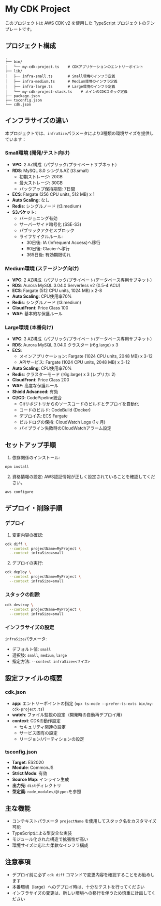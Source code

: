# My CDK Project

このプロジェクトは AWS CDK v2 を使用した TypeScript プロジェクトのテンプレートです。

## プロジェクト構成

```
.
├── bin/
│   └── my-cdk-project.ts    # CDKアプリケーションのエントリーポイント
├── lib/
│   ├── infra-small.ts       # Small環境のインフラ定義
│   ├── infra-medium.ts      # Medium環境のインフラ定義
│   ├── infra-large.ts       # Large環境のインフラ定義
│   └── my-cdk-project-stack.ts    # メインのCDKスタック定義
├── package.json
├── tsconfig.json
└── cdk.json
```

## インフラサイズの違い

本プロジェクトでは、`infraSize`パラメータにより3種類の環境サイズを提供しています：

### Small環境 (開発/テスト向け)
- **VPC**: 2 AZ構成（パブリック/プライベートサブネット）
- **RDS**: MySQL 8.0 シングルAZ (t3.small)
  - 初期ストレージ: 20GB
  - 最大ストレージ: 30GB
  - バックアップ保持期間: 7日間
- **ECS**: Fargate (256 CPU units, 512 MB) x 1
- **Auto Scaling**: なし
- **Redis**: シングルノード (t3.medium)
- **S3バケット**:
  - バージョニング有効
  - サーバーサイド暗号化 (SSE-S3)
  - パブリックアクセスブロック
  - ライフサイクルルール:
    - 30日後: IA (Infrequent Access)へ移行
    - 90日後: Glacierへ移行
    - 365日後: 有効期限切れ

### Medium環境 (ステージング向け)
- **VPC**: 2 AZ構成（パブリック/プライベート/データベース専用サブネット）
- **RDS**: Aurora MySQL 3.04.0 Serverless v2 (0.5-4 ACU)
- **ECS**: Fargate (512 CPU units, 1024 MB) x 2-8
- **Auto Scaling**: CPU使用率70%
- **Redis**: シングルノード (t3.medium)
- **CloudFront**: Price Class 100
- **WAF**: 基本的な保護ルール

### Large環境 (本番向け)
- **VPC**: 3 AZ構成（パブリック/プライベート/データベース専用サブネット）
- **RDS**: Aurora MySQL 3.04.0 クラスター (r6g.large) x 3
- **ECS**:
  - メインアプリケーション: Fargate (1024 CPU units, 2048 MB) x 3-12
  - APIサービス: Fargate (1024 CPU units, 2048 MB) x 3-12
- **Auto Scaling**: CPU使用率70%
- **Redis**: クラスターモード (r6g.large) x 3 (レプリカ: 2)
- **CloudFront**: Price Class 200
- **WAF**: 高度な保護ルール
- **Shield Advanced**: 有効
- **CI/CD**: CodePipeline統合
  - Gitリポジトリからのソースコードのビルドとデプロイを自動化
  - コードのビルド: CodeBuild (Docker)
  - デプロイ先: ECS Fargate
  - ビルドログの保持: CloudWatch Logs (1ヶ月)
  - パイプライン失敗時のCloudWatchアラーム設定

## セットアップ手順

1. 依存関係のインストール:
```bash
npm install
```

2. 資格情報の設定:
AWS認証情報が正しく設定されていることを確認してください。
```bash
aws configure
```

## デプロイ・削除手順

### デプロイ

1. 変更内容の確認:
```bash
cdk diff \
  --context projectName=MyProject \
  --context infraSize=small
```

2. デプロイの実行:
```bash
cdk deploy \
  --context projectName=MyProject \
  --context infraSize=small
```

### スタックの削除

```bash
cdk destroy \
  --context projectName=MyProject \
  --context infraSize=small
```

### インフラサイズの設定

`infraSize`パラメータ:
- デフォルト値: `small`
- 選択肢: `small`, `medium`, `large`
- 指定方法: `--context infraSize=<サイズ>`

## 設定ファイルの概要

### cdk.json

- **app**: エントリーポイントの指定 (`npx ts-node --prefer-ts-exts bin/my-cdk-project.ts`)
- **watch**: ファイル監視の設定（開発時の自動再デプロイ用）
- **context**: CDKの動作設定
  - セキュリティ関連の設定
  - サービス固有の設定
  - リージョン/パーティションの設定

### tsconfig.json

- **Target**: ES2020
- **Module**: CommonJS
- **Strict Mode**: 有効
- **Source Map**: インライン生成
- **出力先**: `dist`ディレクトリ
- **型定義**: `node_modules/@types`を参照

## 主な機能

- コンテキストパラメータ `projectName` を使用してスタック名をカスタマイズ可能
- TypeScriptによる型安全な実装
- モジュール化された構造で拡張性が高い
- 環境サイズに応じた柔軟なインフラ構成

## 注意事項

- デプロイ前に必ず `cdk diff` コマンドで変更内容を確認することをお勧めします
- 本番環境（large）へのデプロイ時は、十分なテストを行ってください
- インフラサイズの変更は、新しい環境への移行を伴うため慎重に計画してください